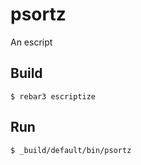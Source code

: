 psortz
=====

An escript

Build
-----

    $ rebar3 escriptize

Run
---

    $ _build/default/bin/psortz
